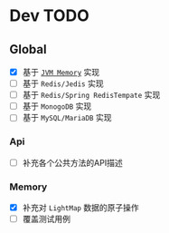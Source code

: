 # Dev TODO

## Global

- [X] 基于 [`JVM Memory`](#Memory) 实现
- [ ] 基于 `Redis/Jedis` 实现
- [ ] 基于 `Redis/Spring RedisTempate` 实现
- [ ] 基于 `MonogoDB` 实现
- [ ] 基于 `MySQL/MariaDB` 实现

### Api

- [ ] 补充各个公共方法的API描述

### Memory

- [X] 补充对 `LightMap` 数据的原子操作
- [ ] 覆盖测试用例
